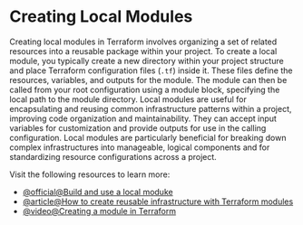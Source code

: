 # Creating Local Modules

Creating local modules in Terraform involves organizing a set of related resources into a reusable package within your project. To create a local module, you typically create a new directory within your project structure and place Terraform configuration files (`.tf`) inside it. These files define the resources, variables, and outputs for the module. The module can then be called from your root configuration using a module block, specifying the local path to the module directory. Local modules are useful for encapsulating and reusing common infrastructure patterns within a project, improving code organization and maintainability. They can accept input variables for customization and provide outputs for use in the calling configuration. Local modules are particularly beneficial for breaking down complex infrastructures into manageable, logical components and for standardizing resource configurations across a project.

Visit the following resources to learn more:

- [@official@Build and use a local moduke](https://developer.hashicorp.com/terraform/tutorials/modules/module-create)
- [@article@How to create reusable infrastructure with Terraform modules](https://blog.gruntwork.io/how-to-create-reusable-infrastructure-with-terraform-modules-25526d65f73d)
- [@video@Creating a module in Terraform](https://www.youtube.com/watch?v=OeL2AlsdNaQ)